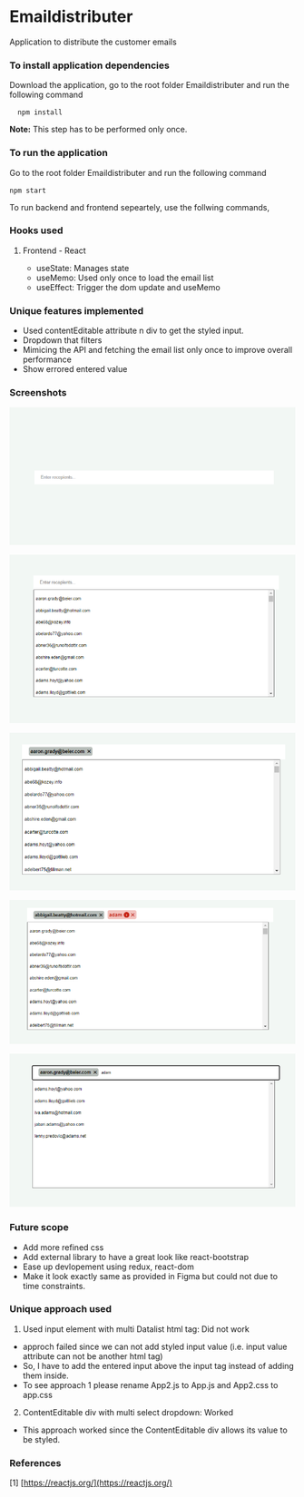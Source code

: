 # Emaildistributer

Application to distribute the customer emails

### To install application dependencies

Download the application, go to the root folder Emaildistributer and run the following command

      npm install

**Note:** This step has to be performed only once.

### To run the application

Go to the root folder Emaildistributer and run the following command

    npm start

To run backend and frontend sepeartely, use the follwing commands,

### Hooks used

1. Frontend - React

   - useState: Manages state
   - useMemo: Used only once to load the email list
   - useEffect: Trigger the dom update and useMemo

### Unique features implemented

- Used contentEditable attribute n div to get the styled input.
- Dropdown that filters
- Mimicing the API and fetching the email list only once to improve overall performance
- Show errored entered value

### Screenshots

![screenshot-1](https://raw.githubusercontent.com/datrivedi/Emaildistributer/main/Screenshot-1.png)

![screenshot-2](Screenshot-2.png)

![screenshot-3](/Screenshot-3.png)

![screenshot-4](/Screenshot-4.png)

![screenshot-5](/Screenshot-5.png)

### Future scope

- Add more refined css
- Add external library to have a great look like react-bootstrap
- Ease up devlopement using redux, react-dom
- Make it look exactly same as provided in Figma but could not due to time constraints.

### Unique approach used

1. Used input element with multi Datalist html tag: Did not work

- approch failed since we can not add styled input value (i.e. input value attribute can not be another html tag)
- So, I have to add the entered input above the input tag instead of adding them inside.
- To see approach 1 please rename App2.js to App.js and App2.css to app.css

2. ContentEditable div with multi select dropdown: Worked

- This approach worked since the ContentEditable div allows its value to be styled.

### References

[1] [https://reactjs.org/](https://reactjs.org/)
